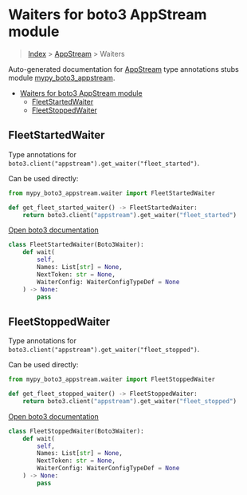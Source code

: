 # Waiters for boto3 AppStream module

> [Index](../README.md) > [AppStream](./README.md) > Waiters

Auto-generated documentation for [AppStream](https://boto3.amazonaws.com/v1/documentation/api/latest/reference/services/appstream.html#AppStream)
type annotations stubs module [mypy_boto3_appstream](https://pypi.org/project/mypy-boto3-appstream/).

- [Waiters for boto3 AppStream module](#waiters-for-boto3-appstream-module)
  - [FleetStartedWaiter](#fleetstartedwaiter)
  - [FleetStoppedWaiter](#fleetstoppedwaiter)

## FleetStartedWaiter

Type annotations for `boto3.client("appstream").get_waiter("fleet_started")`.

Can be used directly:

```python
from mypy_boto3_appstream.waiter import FleetStartedWaiter

def get_fleet_started_waiter() -> FleetStartedWaiter:
    return boto3.client("appstream").get_waiter("fleet_started")
```

[Open boto3 documentation](https://boto3.amazonaws.com/v1/documentation/api/latest/reference/services/appstream.html#AppStream.Waiter.fleet_started)

```python
class FleetStartedWaiter(Boto3Waiter):
    def wait(
        self,
        Names: List[str] = None,
        NextToken: str = None,
        WaiterConfig: WaiterConfigTypeDef = None
    ) -> None:
        pass
```
## FleetStoppedWaiter

Type annotations for `boto3.client("appstream").get_waiter("fleet_stopped")`.

Can be used directly:

```python
from mypy_boto3_appstream.waiter import FleetStoppedWaiter

def get_fleet_stopped_waiter() -> FleetStoppedWaiter:
    return boto3.client("appstream").get_waiter("fleet_stopped")
```

[Open boto3 documentation](https://boto3.amazonaws.com/v1/documentation/api/latest/reference/services/appstream.html#AppStream.Waiter.fleet_stopped)

```python
class FleetStoppedWaiter(Boto3Waiter):
    def wait(
        self,
        Names: List[str] = None,
        NextToken: str = None,
        WaiterConfig: WaiterConfigTypeDef = None
    ) -> None:
        pass
```